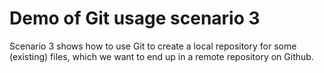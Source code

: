 # Demo of Git usage scenario 3

Scenario 3 shows how to use Git to create a local repository for some (existing) files, which we want to end up in a remote repository on Github.


